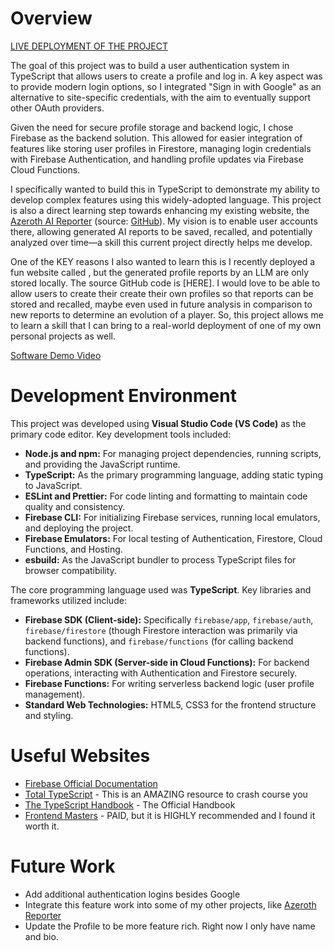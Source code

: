 # Overview

[LIVE DEPLOYMENT OF THE PROJECT](https://cse340-ts-project.web.app/)

The goal of this project was to build a user authentication system in TypeScript that allows users to create a profile and log in. A key aspect was to provide modern login options, so I integrated "Sign in with Google" as an alternative to site-specific credentials, with the aim to eventually support other OAuth providers.

Given the need for secure profile storage and backend logic, I chose Firebase as the backend solution. This allowed for easier integration of features like storing user profiles in Firestore, managing login credentials with Firebase Authentication, and handling profile updates via Firebase Cloud Functions.

I specifically wanted to build this in TypeScript to demonstrate my ability to develop complex features using this widely-adopted language. This project is also a direct learning step towards enhancing my existing website, the [Azeroth AI Reporter](https://www.azerothreporter.com/) (source: [GitHub](https://github.com/TheGeneticsGuy/warcraft-ai)). My vision is to enable user accounts there, allowing generated AI reports to be saved, recalled, and potentially analyzed over time—a skill this current project directly helps me develop.

One of the KEY reasons I also wanted to learn this is I recently deployed a fun website called , but the generated profile reports by an LLM are only stored locally. The source GitHub code is [HERE]. I would love to be able to allow users to create their create their own profiles so that reports can be stored and recalled, maybe even used in future analysis in comparison to new reports to determine an evolution of a player. So, this project allows me to learn a skill that I can bring to a real-world deployment of one of my own personal projects as well.

[Software Demo Video](https://youtu.be/gGohKS7AjmE)

# Development Environment

This project was developed using **Visual Studio Code (VS Code)** as the primary code editor. Key development tools included:

- **Node.js and npm:** For managing project dependencies, running scripts, and providing the JavaScript runtime.
- **TypeScript:** As the primary programming language, adding static typing to JavaScript.
- **ESLint and Prettier:** For code linting and formatting to maintain code quality and consistency.
- **Firebase CLI:** For initializing Firebase services, running local emulators, and deploying the project.
- **Firebase Emulators:** For local testing of Authentication, Firestore, Cloud Functions, and Hosting.
- **esbuild:** As the JavaScript bundler to process TypeScript files for browser compatibility.

The core programming language used was **TypeScript**. Key libraries and frameworks utilized include:

- **Firebase SDK (Client-side):** Specifically `firebase/app`, `firebase/auth`, `firebase/firestore` (though Firestore interaction was primarily via backend functions), and `firebase/functions` (for calling backend functions).
- **Firebase Admin SDK (Server-side in Cloud Functions):** For backend operations, interacting with Authentication and Firestore securely.
- **Firebase Functions:** For writing serverless backend logic (user profile management).
- **Standard Web Technologies:** HTML5, CSS3 for the frontend structure and styling.

# Useful Websites

- [Firebase Official Documentation](https://firebase.google.com/docs)
- [Total TypeScript](https://www.totaltypescript.com/) - This is an AMAZING resource to crash course you
- [The TypeScript Handbook](https://www.typescriptlang.org/docs/handbook/intro.html) - The Official Handbook
- [Frontend Masters](https://frontendmasters.com/courses/typescript-v4/) - PAID, but it is HIGHLY recommended and I found it worth it.

# Future Work

- Add additional authentication logins besides Google
- Integrate this feature work into some of my other projects, like [Azeroth Reporter](https://www.azerothreporter.com/)
- Update the Profile to be more feature rich. Right now I only have name and bio.
